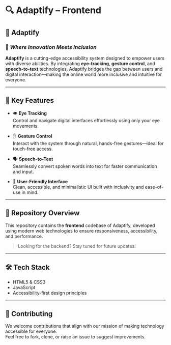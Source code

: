 # 🔍 Adaptify – Frontend

## 🧠 Adaptify  
### 🚀 *Where Innovation Meets Inclusion*

**Adaptify** is a cutting-edge accessibility system designed to empower users with diverse abilities. By integrating **eye-tracking**, **gesture control**, and **speech-to-text** technologies, Adaptify bridges the gap between users and digital interaction—making the online world more inclusive and intuitive for everyone.

---

## 🌟 Key Features

- 👁 **Eye Tracking**  
  Control and navigate digital interfaces effortlessly using only your eye movements.

- ✋ **Gesture Control**  
  Interact with the system through natural, hands-free gestures—ideal for touch-free access.

- 🗣 **Speech-to-Text**  
  Seamlessly convert spoken words into text for faster communication and input.

- 🧩 **User-Friendly Interface**  
  Clean, accessible, and minimalistic UI built with inclusivity and ease-of-use in mind.

---

## 📁 Repository Overview

This repository contains the **frontend** codebase of Adaptify, developed using modern web technologies to ensure responsiveness, accessibility, and performance.

> Looking for the backend? Stay tuned for future updates!

---

## 🛠 Tech Stack

- HTML5 & CSS3  
- JavaScript  
- Accessibility-first design principles

---

## 🤝 Contributing

We welcome contributions that align with our mission of making technology accessible for everyone.  
Feel free to fork, clone, or raise an issue to suggest improvements.

